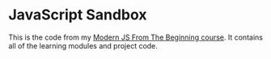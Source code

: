 # JavaScript Sandbox

This is the code from my [Modern JS From The Beginning course](https://www.traversymedia.com/modern-javascript-2-0). It contains all of the learning modules and project code.
